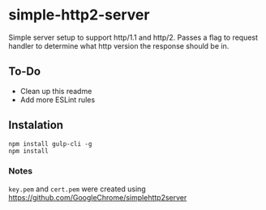 # simple-http2-server

Simple server setup to support http/1.1 and http/2. Passes a flag to request handler to determine what http version the response should be in.

## To-Do
* Clean up this readme
* Add more ESLint rules

## Instalation
```
npm install gulp-cli -g
npm install
```

### Notes
`key.pem` and `cert.pem` were created using https://github.com/GoogleChrome/simplehttp2server
